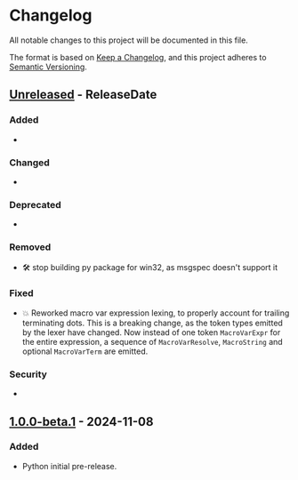 # Changelog

All notable changes to this project will be documented in this file.

The format is based on [Keep a Changelog](https://keepachangelog.com/en/1.1.0/), and this project adheres to [Semantic Versioning](https://semver.org/spec/v2.0.0.html).

<!-- next-header -->

## [Unreleased] - ReleaseDate

### Added
-

### Changed
-

### Deprecated
-

### Removed
- 🛠️ stop building py package for win32, as msgspec doesn't support it

### Fixed
- 💥 Reworked macro var expression lexing, to properly account for trailing terminating dots. This is a breaking change, as the token types emitted by the lexer have changed. Now instead of one token `MacroVarExpr` for the entire expression, a sequence of `MacroVarResolve`, `MacroString` and optional `MacroVarTerm` are emitted.

### Security
-

## [1.0.0-beta.1] - 2024-11-08

### Added
- Python initial pre-release.

<!-- next-url -->
[Unreleased]: https://github.com/mishamsk/sas-lexer/compare/py-v1.0.0-beta.1...HEAD
[1.0.0-beta.1]: https://github.com/mishamsk/sas-lexer/releases/tag/py-v1.0.0-beta.1
